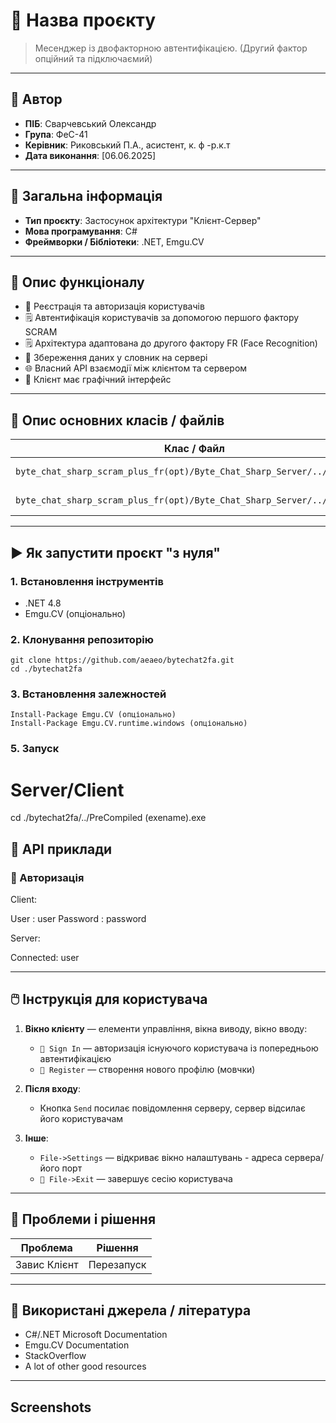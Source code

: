 # 📘 Назва проєкту

> Месенджер із двофакторною автентифікацією. (Другий фактор опційний та підключаємий)

---

## 👤 Автор

- **ПІБ**: Сварчевський Олександр
- **Група**: ФеС-41
- **Керівник**: Риковський П.А., асистент, к. ф -р.к.т
- **Дата виконання**: [06.06.2025]

---

## 📌 Загальна інформація

- **Тип проєкту**: Застосунок архітектури "Клієнт-Сервер"
- **Мова програмування**: C#
- **Фреймворки / Бібліотеки**: .NET, Emgu.CV

---

## 🧠 Опис функціоналу

- 🔐 Реєстрація та авторизація користувачів
- 🗒️ Автентифікація користувачів за допомогою першого фактору SCRAM
- 🗒️ Архітектура адаптована до другого фактору FR (Face Recognition)
- 💾 Збереження даних у словник на сервері
- 🌐 Власний API взаємодії між клієнтом та сервером
- 📱 Клієнт має графічний інтерфейс

---

## 🧱 Опис основних класів / файлів

| Клас / Файл     | Призначення |
|----------------|-------------|
| `byte_chat_sharp_scram_plus_fr(opt)/Byte_Chat_Sharp_Server/../Server.cs`    | Server party logic |
| `byte_chat_sharp_scram_plus_fr(opt)/Byte_Chat_Sharp_Server/../Client.cs`    | Client party logic |

---

## ▶️ Як запустити проєкт "з нуля"

### 1. Встановлення інструментів

- .NET 4.8
- Emgu.CV (опціонально)

### 2. Клонування репозиторію

```bash/cmd
git clone https://github.com/aeaeo/bytechat2fa.git
cd ./bytechat2fa
```

### 3. Встановлення залежностей

```bash/cmd (VS)
Install-Package Emgu.CV (опціонально)
Install-Package Emgu.CV.runtime.windows (опціонально)
```

### 5. Запуск

# Server/Client
cd ./bytechat2fa/../PreCompiled
(exename).exe

## 🔌 API приклади

### 🔐 Авторизація

Client:

User : user
Password : password

Server:

Connected: user


---

## 🖱️ Інструкція для користувача

1. **Вікно клієнту** — елементи управління, вікна виводу, вікно вводу:
   - `🔐 Sign In` — авторизація існуючого користувача із попередньою автентифікацією
   - `📝 Register` — створення нового профілю (мовчки)

2. **Після входу**:
   - Кнопка `Send` посилає повідомлення серверу, сервер відсилає його користувачам

3. **Інше**:
   - `File->Settings` — відкриває вікно налаштувань - адреса сервера/його порт
   - `🚪 File->Exit` — завершує сесію користувача


---

## 🧪 Проблеми і рішення

| Проблема             | Рішення                            |
|----------------------|------------------------------------|
| Завис Клієнт         |             Перезапуск             |

---

## 🧾 Використані джерела / література

- C#/.NET Microsoft Documentation
- Emgu.CV Documentation
- StackOverflow
- A lot of other good resources

---
## Screenshots



